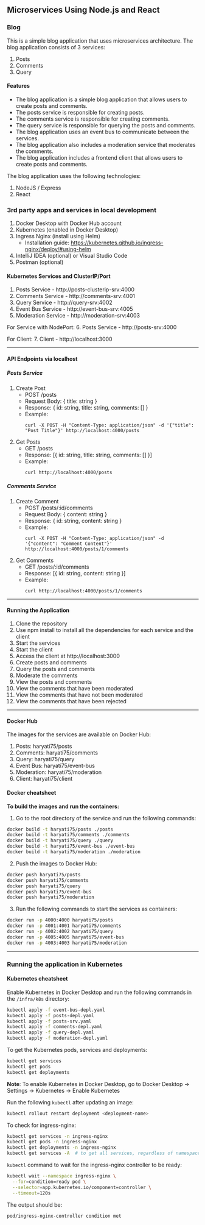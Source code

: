 ## Microservices Using Node.js and React
### Blog
This is a simple blog application that uses microservices architecture. The blog application consists of 3 services:
1. Posts
2. Comments
3. Query

#### Features
* The blog application is a simple blog application that allows users to create posts and comments. 
* The posts service is responsible for creating posts.
* The comments service is responsible for creating comments.
* The query service is responsible for querying the posts and comments.
* The blog application uses an event bus to communicate between the services.
* The blog application also includes a moderation service that moderates the comments.
* The blog application includes a frontend client that allows users to create posts and comments.

The blog application uses the following technologies:
1. NodeJS / Express
2. React

### 3rd party apps and services in local development
1. Docker Desktop with Docker Hub account
2. Kubernetes (enabled in Docker Desktop)
3. Ingress Nginx (install using Helm) 
   * Installation guide: https://kubernetes.github.io/ingress-nginx/deploy/#using-helm
4. IntelliJ IDEA (optional) or Visual Studio Code
5. Postman (optional)

#### Kubernetes Services and ClusterIP/Port
1. Posts Service - http://posts-clusterip-srv:4000
2. Comments Service - http://comments-srv:4001
3. Query Service - http://query-srv:4002
4. Event Bus Service - http://event-bus-srv:4005
5. Moderation Service - http://moderation-srv:4003

For Service with NodePort:
6. Posts Service - http://posts-srv:4000

For Client:
7. Client - http://localhost:3000

---

#### API Endpoints via localhost
##### Posts Service
1. Create Post
   - POST /posts
   - Request Body: { title: string }
   - Response: { id: string, title: string, comments: [] }
   - Example: 
     ```
     curl -X POST -H "Content-Type: application/json" -d '{"title": "Post Title"}' http://localhost:4000/posts
     ```
2. Get Posts
    - GET /posts
    - Response: [{ id: string, title: string, comments: [] }]
    - Example: 
      ```
      curl http://localhost:4000/posts
      ```

##### Comments Service
1. Create Comment
    - POST /posts/:id/comments
    - Request Body: { content: string }
    - Response: { id: string, content: string }
    - Example: 
      ```
      curl -X POST -H "Content-Type: application/json" -d '{"content": "Comment Content"}' http://localhost:4000/posts/1/comments
      ```
2. Get Comments
    - GET /posts/:id/comments
    - Response: [{ id: string, content: string }]
    - Example: 
      ```
      curl http://localhost:4000/posts/1/comments
      ```
      
---
#### Running the Application
1. Clone the repository
2. Use npm install to install all the dependencies for each service and the client
3. Start the services 
4. Start the client
5. Access the client at http://localhost:3000
6. Create posts and comments
7. Query the posts and comments
8. Moderate the comments
9. View the posts and comments
10. View the comments that have been moderated
11. View the comments that have not been moderated
12. View the comments that have been rejected

---

#### Docker Hub
The images for the services are available on Docker Hub:
1. Posts: haryati75/posts
2. Comments: haryati75/comments
3. Query: haryati75/query
4. Event Bus: haryati75/event-bus
5. Moderation: haryati75/moderation
6. Client: haryati75/client

#### Docker cheatsheet
**To build the images and run the containers:**

1. Go to the root directory of the service and run the following commands:
```bash
docker build -t haryati75/posts ./posts
docker build -t haryati75/comments ./comments
docker build -t haryati75/query ./query
docker build -t haryati75/event-bus ./event-bus
docker build -t haryati75/moderation ./moderation
```

2. Push the images to Docker Hub:
```bash
docker push haryati75/posts
docker push haryati75/comments
docker push haryati75/query
docker push haryati75/event-bus
docker push haryati75/moderation
```

3. Run the following commands to start the services as containers:
```bash
docker run -p 4000:4000 haryati75/posts
docker run -p 4001:4001 haryati75/comments
docker run -p 4002:4002 haryati75/query
docker run -p 4005:4005 haryati75/event-bus
docker run -p 4003:4003 haryati75/moderation
```
---
### Running the application in Kubernetes

#### Kubernetes cheatsheet
Enable Kubernetes in Docker Desktop and run the following commands in the ```/infra/k8s``` directory:
```bash
kubectl apply -f event-bus-depl.yaml
kubectl apply -f posts-depl.yaml
kubectl apply -f posts-srv.yaml
kubectl apply -f comments-depl.yaml
kubectl apply -f query-depl.yaml
kubectl apply -f moderation-depl.yaml
```

To get the Kubernetes pods, services and deployments:
```bash
kubectl get services
kubectl get pods
kubectl get deployments
```

__Note__: To enable Kubernetes in Docker Desktop, go to Docker Desktop -> Settings -> Kubernetes -> Enable Kubernetes

Run the following ```kubectl``` after updating an image:
```bash
kubectl rollout restart deployment <deployment-name>
```

To check for ingress-nginx:
```bash
kubectl get services -n ingress-nginx
kubectl get pods -n ingress-nginx
kubectl get deployments -n ingress-nginx
kubectl get services -A  # to get all services, regardless of namespace
```

```kubectl``` command to wait for the ingress-nginx controller to be ready:
```bash
kubectl wait --namespace ingress-nginx \
  --for=condition=ready pod \
  --selector=app.kubernetes.io/component=controller \
  --timeout=120s
```
The output should be:
```
pod/ingress-nginx-controller condition met
```